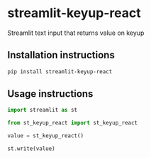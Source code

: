# streamlit-keyup-react

Streamlit text input that returns value on keyup

## Installation instructions

```sh
pip install streamlit-keyup-react
```

## Usage instructions

```python
import streamlit as st

from st_keyup_react import st_keyup_react

value = st_keyup_react()

st.write(value)
```